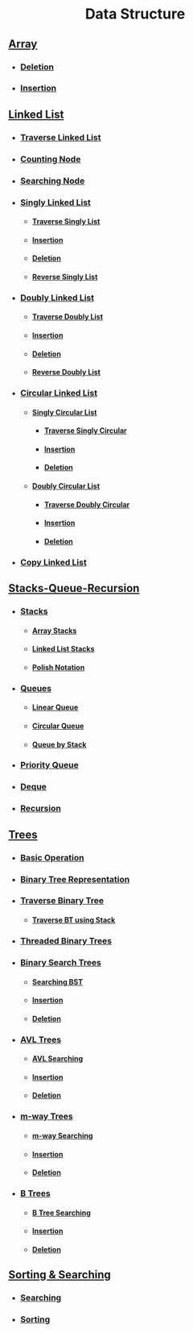 <h1 align="center" >Data Structure</h1>

## <a href="https://github.com/imam21hasan/Data-Structure/tree/main/Array">Array</a>
- ### <a href="https://github.com/imam21hasan/Data-Structure/tree/main/Array/Deletion">Deletion</a>
- ### <a href="https://github.com/imam21hasan/Data-Structure/tree/main/Array/Insertion">Insertion</a>

## <a href="https://github.com/imam21hasan/Data-Structure/tree/main/Linked%20List">Linked List</a>
- ### <a href="https://github.com/imam21hasan/Data-Structure/blob/main/Linked%20List/Traverse%20Linked%20List/Traversing.c">Traverse Linked List</a>
- ### <a href="https://github.com/imam21hasan/Data-Structure/blob/main/Linked%20List/Count%20Node/Count_Node.c">Counting Node</a>
- ### <a href="https://github.com/imam21hasan/Data-Structure/blob/main/Linked%20List/Searching/SearchItem.c">Searching Node</a>

- ### <a href="https://github.com/imam21hasan/Data-Structure/tree/main/Linked%20List/Singly%20Linked%20List">Singly Linked List</a>
  - #### <a href="https://github.com/imam21hasan/Data-Structure/blob/main/Linked%20List/Singly%20Linked%20List/Traverse%20Singly%20List/Traverse.c">Traverse Singly List</a>
  - #### <a href="https://github.com/imam21hasan/Data-Structure/tree/main/Linked%20List/Singly%20Linked%20List/Insertion">Insertion</a>
  - #### <a href="https://github.com/imam21hasan/Data-Structure/tree/main/Linked%20List/Singly%20Linked%20List/Deletion">Deletion</a>
  - #### <a href="https://github.com/imam21hasan/Data-Structure/blob/main/Linked%20List/Singly%20Linked%20List/Reverse%20List/ReverseSinglyList.c">Reverse Singly List</a>

- ### <a href="https://github.com/imam21hasan/Data-Structure/tree/main/Linked%20List/Doubly%20Linked%20List">Doubly Linked List</a>
  - #### <a href="https://github.com/imam21hasan/Data-Structure/blob/main/Linked%20List/Doubly%20Linked%20List/Traverse%20Doubly%20List/TraverseDoublyList.c">Traverse Doubly List</a>
  - #### <a href="https://github.com/imam21hasan/Data-Structure/tree/main/Linked%20List/Doubly%20Linked%20List/Insertion">Insertion</a>
  - #### <a href="https://github.com/imam21hasan/Data-Structure/tree/main/Linked%20List/Doubly%20Linked%20List/Deletion">Deletion</a>
  - #### <a href="https://github.com/imam21hasan/Data-Structure/blob/main/Linked%20List/Doubly%20Linked%20List/Reverse%20List/ReverseDoublyList.c">Reverse Doubly List</a>

- ### <a href="https://github.com/imam21hasan/Data-Structure/tree/main/Linked%20List/Circular%20Linked%20List">Circular Linked List</a>

  - #### <a href="https://github.com/imam21hasan/Data-Structure/tree/main/Linked%20List/Circular%20Linked%20List/Singly%20Circular%20List">Singly Circular List</a>
    - #### <a href="https://github.com/imam21hasan/Data-Structure/blob/main/Linked%20List/Circular%20Linked%20List/Singly%20Circular%20List/Traverse%20Singly%20Circular/Traverse.c">Traverse Singly Circular</a>
    - #### <a href="https://github.com/imam21hasan/Data-Structure/tree/main/Linked%20List/Circular%20Linked%20List/Singly%20Circular%20List/Insertion">Insertion</a>
    - #### <a href="https://github.com/imam21hasan/Data-Structure/tree/main/Linked%20List/Circular%20Linked%20List/Singly%20Circular%20List/Deletion">Deletion</a>

  - #### <a href="https://github.com/imam21hasan/Data-Structure/tree/main/Linked%20List/Circular%20Linked%20List/Doubly%20Circular%20List">Doubly Circular List</a>
    - #### <a href="https://github.com/imam21hasan/Data-Structure/blob/main/Linked%20List/Circular%20Linked%20List/Doubly%20Circular%20List/Traverse%20Doubly%20Circular/Traverse.c">Traverse Doubly Circular</a>
    - #### <a href="https://github.com/imam21hasan/Data-Structure/tree/main/Linked%20List/Circular%20Linked%20List/Doubly%20Circular%20List/Insertion">Insertion</a>
    - #### <a href="https://github.com/imam21hasan/Data-Structure/tree/main/Linked%20List/Circular%20Linked%20List/Doubly%20Circular%20List/Deletion">Deletion</a>
- ### <a href="https://github.com/imam21hasan/Data-Structure/tree/main/Linked%20List/Copy%20Linked%20List">Copy Linked List</a>

## <a href="https://github.com/imam21hasan/Data-Structure/tree/main/Stacks-Queues-Recursion">Stacks-Queue-Recursion</a>
  - ### <a href="https://github.com/imam21hasan/Data-Structure/tree/main/Stacks-Queues-Recursion/Stacks">Stacks</a>
    - #### <a href="https://github.com/imam21hasan/Data-Structure/tree/main/Stacks-Queues-Recursion/Stacks/Array%20Stacks">Array Stacks</a>
    - #### <a href="https://github.com/imam21hasan/Data-Structure/tree/main/Stacks-Queues-Recursion/Stacks/Linked%20List%20Stacks">Linked List Stacks</a>
    - #### <a href="https://github.com/imam21hasan/Data-Structure/tree/main/Stacks-Queues-Recursion/Stacks/Polish%20Notation">Polish Notation</a>
  - ### <a href="https://github.com/imam21hasan/Data-Structure/tree/main/Stacks-Queues-Recursion/Queues">Queues</a>
    - #### <a href="https://github.com/imam21hasan/Data-Structure/tree/main/Stacks-Queues-Recursion/Queues/Linear%20Queue">Linear Queue</a>
    - #### <a href="https://github.com/imam21hasan/Data-Structure/tree/main/Stacks-Queues-Recursion/Queues/Circular%20Queue">Circular Queue</a>
    - #### <a href="https://github.com/imam21hasan/Data-Structure/blob/main/Stacks-Queues-Recursion/Queues/Queue_Using_Stack.c">Queue by Stack</a>
  - ### <a href="https://github.com/imam21hasan/Data-Structure/tree/main/Stacks-Queues-Recursion/Priority%20Queue%20">Priority Queue</a>
  - ### <a href="https://github.com/imam21hasan/Data-Structure/tree/main/Stacks-Queues-Recursion/Deque">Deque</a>
  - ### <a href="https://github.com/imam21hasan/Data-Structure/tree/main/Stacks-Queues-Recursion/Recursion">Recursion</a>

## <a href="https://github.com/imam21hasan/Data-Structure/tree/main/Tree">Trees</a>
  - ### <a href="https://github.com/imam21hasan/Data-Structure/tree/main/Tree/Basic%20Operation">Basic Operation</a>
  - ### <a href="https://github.com/imam21hasan/Data-Structure/tree/main/Tree/Binary%20Tree%20Representation">Binary Tree Representation</a>
  - ### <a href="https://github.com/imam21hasan/Data-Structure/tree/main/Tree/Traverse%20Binary%20Tree">Traverse Binary Tree</a>
    - #### <a href="https://github.com/imam21hasan/Data-Structure/tree/main/Tree/Traverse%20Binary%20Tree/Using%20Stack"> Traverse BT using Stack</a>
  - ### <a href="https://github.com/imam21hasan/Data-Structure/tree/main/Tree/Threaded%20Binary%20Tree">Threaded Binary Trees</a>
  - ### <a href="">Binary Search Trees</a>
    - #### <a href="https://github.com/imam21hasan/Data-Structure/blob/main/Tree/Binary%20Search%20Tree/Search_BST.c">Searching BST</a>
    - #### <a href="https://github.com/imam21hasan/Data-Structure/tree/main/Tree/Binary%20Search%20Tree/Insertion">Insertion</a>
    - #### <a href="https://github.com/imam21hasan/Data-Structure/tree/main/Tree/Binary%20Search%20Tree/Deletion">Deletion</a>
  - ### <a href="">AVL Trees</a>
    - #### <a href="">AVL Searching</a>
    - #### <a href="">Insertion</a>
    - #### <a href="">Deletion</a>
  - ### <a href="">m-way Trees</a>
    - #### <a href="">m-way Searching</a>
    - #### <a href="">Insertion</a>
    - #### <a href="">Deletion</a>
  - ### <a href="">B Trees</a>
    - #### <a href="">B Tree Searching</a>
    - #### <a href="">Insertion</a>
    - #### <a href="">Deletion</a>

## <a href="https://github.com/imam21hasan/Data-Structure/tree/main/Sorting%20%26%20Searching">Sorting & Searching</a>
  - ### <a href="https://github.com/imam21hasan/Data-Structure/tree/main/Sorting%20%26%20Searching/Searching">Searching</a>
  - ### <a href="https://github.com/imam21hasan/Data-Structure/tree/main/Sorting%20%26%20Searching/Sorting">Sorting</a>
